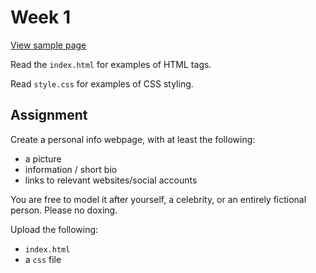 # Week 1

[View sample page](https://mpaulweeks.github.io/cfc2017/sample/week1)

Read the `index.html` for examples of HTML tags.

Read `style.css` for examples of CSS styling.

## Assignment

Create a personal info webpage, with at least the following:
- a picture
- information / short bio
- links to relevant websites/social accounts

You are free to model it after yourself, a celebrity, or an entirely fictional person. Please no doxing.

Upload the following:
- `index.html`
- a `css` file
